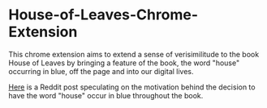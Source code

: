 # House-of-Leaves-Chrome-Extension
This chrome extension aims to extend a sense of verisimilitude to the book House of Leaves by bringing a feature of the book, the word "house" occurring in blue, off the page and into our digital lives.


[Here](https://www.reddit.com/r/houseofleaves/comments/3lqfro/why_is_house_in_blue_see_comment_pls/) is a Reddit post speculating on the motivation behind the decision to have the word "house" occur in blue throughout the book.
